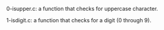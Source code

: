 0-isupper.c:  a function that checks for uppercase character.

1-isdigit.c: a function that checks for a digit (0 through 9).
